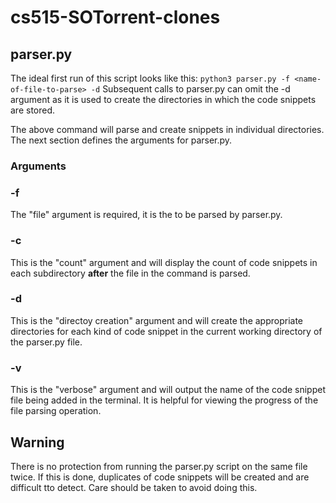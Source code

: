 # cs515-SOTorrent-clones

## parser.py
The ideal first run of this script looks like this:
`python3 parser.py -f <name-of-file-to-parse> -d`
Subsequent calls to parser.py can omit the -d argument as it is used to create the directories in which the code snippets are stored.

The above command will parse and create snippets in individual directories. The next section defines the arguments for parser.py.

### Arguments
### -f
The "file" argument is required, it is the to be parsed by parser.py.

### -c
This is the "count" argument and will display the count of code snippets in each subdirectory **after** the file in the command is parsed.

### -d
This is the "directoy creation" argument and will create the appropriate directories for each kind of code snippet in the current working directory of the parser.py file.

### -v
This is the "verbose" argument and will output the name of the code snippet file being added in the terminal. It is helpful for viewing the progress of the file parsing operation.

## Warning
There is no protection from running the parser.py script on the same file twice. If this is done, duplicates of code snippets will be created and are difficult tto detect. Care should be taken to avoid doing this.
